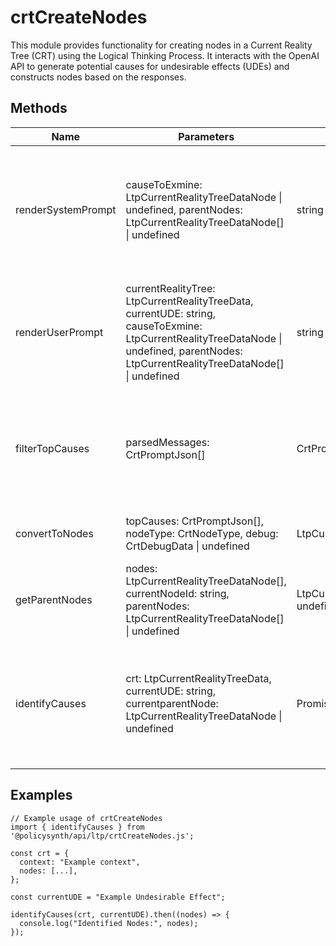 # crtCreateNodes

This module provides functionality for creating nodes in a Current Reality Tree (CRT) using the Logical Thinking Process. It interacts with the OpenAI API to generate potential causes for undesirable effects (UDEs) and constructs nodes based on the responses.

## Methods

| Name                | Parameters                                                                                   | Return Type                                  | Description                                                                                   |
|---------------------|----------------------------------------------------------------------------------------------|----------------------------------------------|-----------------------------------------------------------------------------------------------|
| renderSystemPrompt  | causeToExmine: LtpCurrentRealityTreeDataNode \| undefined, parentNodes: LtpCurrentRealityTreeDataNode[] \| undefined | string                                       | Generates the system prompt for the OpenAI API based on the current node and its parent nodes. |
| renderUserPrompt    | currentRealityTree: LtpCurrentRealityTreeData, currentUDE: string, causeToExmine: LtpCurrentRealityTreeDataNode \| undefined, parentNodes: LtpCurrentRealityTreeDataNode[] \| undefined | string                                       | Generates the user prompt for the OpenAI API based on the current reality tree and UDE.        |
| filterTopCauses     | parsedMessages: CrtPromptJson[]                                                              | CrtPromptJson[]                              | Filters and sorts the parsed messages from the OpenAI response to get the top causes.          |
| convertToNodes      | topCauses: CrtPromptJson[], nodeType: CrtNodeType, debug: CrtDebugData \| undefined          | LtpCurrentRealityTreeDataNode[]              | Converts the top causes into CRT nodes.                                                        |
| getParentNodes      | nodes: LtpCurrentRealityTreeDataNode[], currentNodeId: string, parentNodes: LtpCurrentRealityTreeDataNode[] \| undefined | LtpCurrentRealityTreeDataNode[] \| undefined | Recursively finds and returns the parent nodes of a given node.                                |
| identifyCauses      | crt: LtpCurrentRealityTreeData, currentUDE: string, currentparentNode: LtpCurrentRealityTreeDataNode \| undefined | Promise<LtpCurrentRealityTreeDataNode[]>    | Identifies potential causes for a given UDE or node and returns the newly created nodes.       |

## Examples

```
// Example usage of crtCreateNodes
import { identifyCauses } from '@policysynth/api/ltp/crtCreateNodes.js';

const crt = {
  context: "Example context",
  nodes: [...],
};

const currentUDE = "Example Undesirable Effect";

identifyCauses(crt, currentUDE).then((nodes) => {
  console.log("Identified Nodes:", nodes);
});
```
